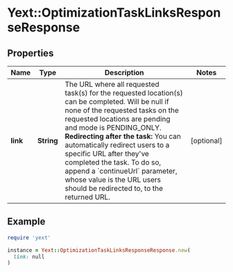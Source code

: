 # Yext::OptimizationTaskLinksResponseResponse

## Properties

| Name | Type | Description | Notes |
| ---- | ---- | ----------- | ----- |
| **link** | **String** | The URL where all requested task(s) for the requested location(s) can be completed.  Will be null if none of the requested tasks on the requested locations are pending and mode is PENDING_ONLY.  **Redirecting after the task:** You can automatically redirect users to a specific URL after they&#39;ve completed the task. To do so, append a &#x60;continueUrl&#x60; parameter, whose value is the URL users should be redirected to, to the returned URL.  | [optional] |

## Example

```ruby
require 'yext'

instance = Yext::OptimizationTaskLinksResponseResponse.new(
  link: null
)
```

